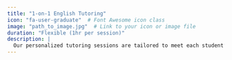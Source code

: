 ```yaml
---
title: "1-on-1 English Tutoring"
icon: "fa-user-graduate"  # Font Awesome icon class
image: "path_to_image.jpg"  # Link to your icon or image file
duration: "Flexible (1hr per session)"
description: |
  Our personalized tutoring sessions are tailored to meet each student’s unique needs. Whether it's assistance with essays, school assignments, or general writing skills, we provide in-depth support that adapts to your pace and goals. This flexible tutoring option helps students improve their understanding of English, boost confidence, and refine their writing abilities.
---
```

